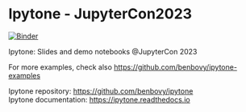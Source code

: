 # Ipytone - JupyterCon2023

[![Binder](https://mybinder.org/badge_logo.svg)](https://mybinder.org/v2/gh/benbovy/ipytone-jupytercon2023/HEAD)

Ipytone: Slides and demo notebooks @JupyterCon 2023

For more examples, check also https://github.com/benbovy/ipytone-examples

Ipytone repository: https://github.com/benbovy/ipytone<br>
Ipytone documentation: https://ipytone.readthedocs.io
